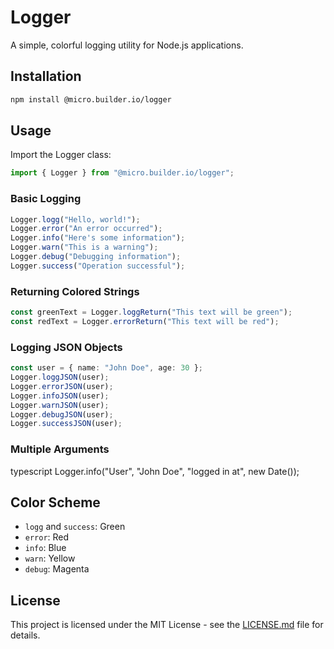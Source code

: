 # Logger

A simple, colorful logging utility for Node.js applications.

## Installation

```bash
npm install @micro.builder.io/logger
```

## Usage

Import the Logger class:

```typescript
import { Logger } from "@micro.builder.io/logger";
```

### Basic Logging

```typescript
Logger.logg("Hello, world!");
Logger.error("An error occurred");
Logger.info("Here's some information");
Logger.warn("This is a warning");
Logger.debug("Debugging information");
Logger.success("Operation successful");
```

### Returning Colored Strings

```typescript
const greenText = Logger.loggReturn("This text will be green");
const redText = Logger.errorReturn("This text will be red");
```

### Logging JSON Objects

```typescript
const user = { name: "John Doe", age: 30 };
Logger.loggJSON(user);
Logger.errorJSON(user);
Logger.infoJSON(user);
Logger.warnJSON(user);
Logger.debugJSON(user);
Logger.successJSON(user);
```

### Multiple Arguments

typescript
Logger.info("User", "John Doe", "logged in at", new Date());

## Color Scheme

- `logg` and `success`: Green
- `error`: Red
- `info`: Blue
- `warn`: Yellow
- `debug`: Magenta

## License

This project is licensed under the MIT License - see the [LICENSE.md](LICENSE.md) file for details.
